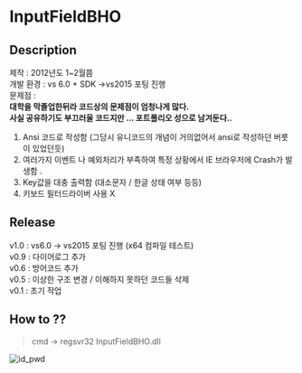 # InputFieldBHO
## Description
제작 : 2012년도 1~2월쯤 </br>
개발 환경 : vs 6.0 + SDK ->vs2015 포팅 진행</br>
문제점 : </br>
**대학을 막졸업한뒤라 코드상의 문제점이 엄청나게 많다.**</br>
**사실 공유하기도 부끄러울 코드지만 ... 포트폴리오 성으로 남겨둔다..**</br>

1. Ansi 코드로 작성함 (그당시 유니코드의 개념이 거의없어서 ansi로 작성하던 버릇이 있었던듯)</br>
2. 여러가지 이벤트 나 예외처리가 부족하여 특정 상황에서 IE 브라우저에 Crash가 발생함 .</br>
3. Key값을 대충 출력함 (대소문자 / 한글 상태 여부 등등)</br>
4. 키보드 필터드라이버 사용 X</br>

## Release

v1.0 : vs6.0 -> vs2015 포팅 진행 (x64 컴파일 테스트)</br>
v0.9 : 다이어로그 추가</br>
v0.6 : 방어코드 추가</br>
v0.5 : 이상한 구조 변경 / 이해하지 못하던 코드들 삭제</br> 
v0.1 : 초기 작업</br>

## How to ??

> cmd -> regsvr32 InputFieldBHO.dll

![id_pwd](https://user-images.githubusercontent.com/28824715/49877259-5e7b6880-fe68-11e8-8c5e-abf901063e6c.jpg)

